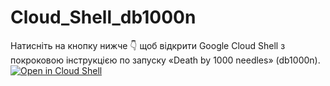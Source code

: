 # Cloud_Shell_db1000n
Натисніть на кнопку нижче 👇 щоб відкрити Google Cloud Shell з покроковою інструкцією по запуску «Death by 1000 needles» (db1000n).
[![Open in Cloud Shell](https://gstatic.com/cloudssh/images/open-btn.svg)](https://console.cloud.google.com/cloudshell/editor?cloudshell=true&shellonly=true&git_repo=https://github.com/patatakartata/Cloud_Shell_db1000n&tutorial=tutorial.md)
